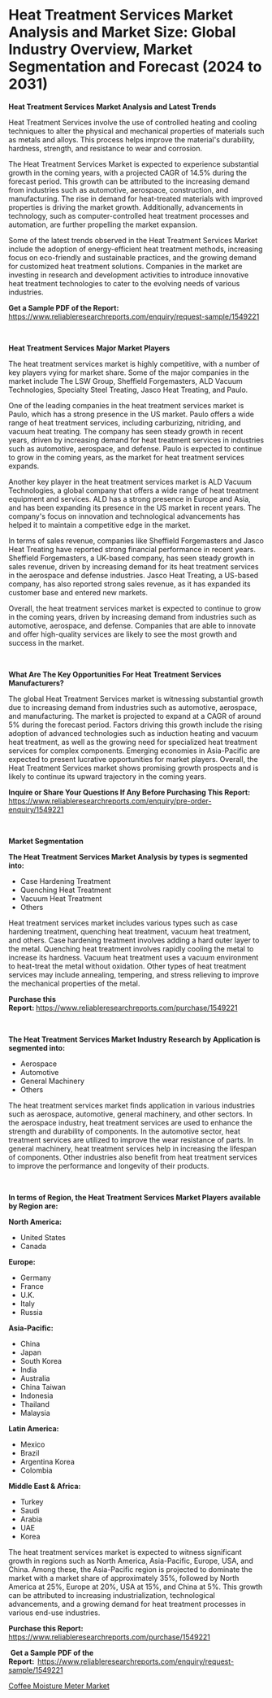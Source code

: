 <p><h1>Heat Treatment Services Market Analysis and Market Size: Global Industry Overview, Market Segmentation and Forecast (2024 to 2031)</h1></p><p><strong>Heat Treatment Services Market Analysis and Latest Trends</strong></p>
<p><p>Heat Treatment Services involve the use of controlled heating and cooling techniques to alter the physical and mechanical properties of materials such as metals and alloys. This process helps improve the material's durability, hardness, strength, and resistance to wear and corrosion.</p><p>The Heat Treatment Services Market is expected to experience substantial growth in the coming years, with a projected CAGR of 14.5% during the forecast period. This growth can be attributed to the increasing demand from industries such as automotive, aerospace, construction, and manufacturing. The rise in demand for heat-treated materials with improved properties is driving the market growth. Additionally, advancements in technology, such as computer-controlled heat treatment processes and automation, are further propelling the market expansion.</p><p>Some of the latest trends observed in the Heat Treatment Services Market include the adoption of energy-efficient heat treatment methods, increasing focus on eco-friendly and sustainable practices, and the growing demand for customized heat treatment solutions. Companies in the market are investing in research and development activities to introduce innovative heat treatment technologies to cater to the evolving needs of various industries.</p></p>
<p><strong>Get a Sample PDF of the Report:&nbsp;</strong> <a href="https://www.reliableresearchreports.com/enquiry/request-sample/1549221">https://www.reliableresearchreports.com/enquiry/request-sample/1549221</a></p>
<p>&nbsp;</p>
<p><strong>Heat Treatment Services Major Market Players</strong></p>
<p><p>The heat treatment services market is highly competitive, with a number of key players vying for market share. Some of the major companies in the market include The LSW Group, Sheffield Forgemasters, ALD Vacuum Technologies, Specialty Steel Treating, Jasco Heat Treating, and Paulo.</p><p>One of the leading companies in the heat treatment services market is Paulo, which has a strong presence in the US market. Paulo offers a wide range of heat treatment services, including carburizing, nitriding, and vacuum heat treating. The company has seen steady growth in recent years, driven by increasing demand for heat treatment services in industries such as automotive, aerospace, and defense. Paulo is expected to continue to grow in the coming years, as the market for heat treatment services expands.</p><p>Another key player in the heat treatment services market is ALD Vacuum Technologies, a global company that offers a wide range of heat treatment equipment and services. ALD has a strong presence in Europe and Asia, and has been expanding its presence in the US market in recent years. The company's focus on innovation and technological advancements has helped it to maintain a competitive edge in the market.</p><p>In terms of sales revenue, companies like Sheffield Forgemasters and Jasco Heat Treating have reported strong financial performance in recent years. Sheffield Forgemasters, a UK-based company, has seen steady growth in sales revenue, driven by increasing demand for its heat treatment services in the aerospace and defense industries. Jasco Heat Treating, a US-based company, has also reported strong sales revenue, as it has expanded its customer base and entered new markets.</p><p>Overall, the heat treatment services market is expected to continue to grow in the coming years, driven by increasing demand from industries such as automotive, aerospace, and defense. Companies that are able to innovate and offer high-quality services are likely to see the most growth and success in the market.</p></p>
<p>&nbsp;</p>
<p><strong>What Are The Key Opportunities For Heat Treatment Services Manufacturers?</strong></p>
<p><p>The global Heat Treatment Services market is witnessing substantial growth due to increasing demand from industries such as automotive, aerospace, and manufacturing. The market is projected to expand at a CAGR of around 5% during the forecast period. Factors driving this growth include the rising adoption of advanced technologies such as induction heating and vacuum heat treatment, as well as the growing need for specialized heat treatment services for complex components. Emerging economies in Asia-Pacific are expected to present lucrative opportunities for market players. Overall, the Heat Treatment Services market shows promising growth prospects and is likely to continue its upward trajectory in the coming years.</p></p>
<p><strong>Inquire or Share Your Questions If Any Before Purchasing This Report:</strong> <a href="https://www.reliableresearchreports.com/enquiry/pre-order-enquiry/1549221">https://www.reliableresearchreports.com/enquiry/pre-order-enquiry/1549221</a></p>
<p>&nbsp;</p>
<p><strong>Market Segmentation</strong></p>
<p><strong>The Heat Treatment Services Market Analysis by types is segmented into:</strong></p>
<p><ul><li>Case Hardening Treatment</li><li>Quenching Heat Treatment</li><li>Vacuum Heat Treatment</li><li>Others</li></ul></p>
<p><p>Heat treatment services market includes various types such as case hardening treatment, quenching heat treatment, vacuum heat treatment, and others. Case hardening treatment involves adding a hard outer layer to the metal. Quenching heat treatment involves rapidly cooling the metal to increase its hardness. Vacuum heat treatment uses a vacuum environment to heat-treat the metal without oxidation. Other types of heat treatment services may include annealing, tempering, and stress relieving to improve the mechanical properties of the metal.</p></p>
<p><strong>Purchase this Report:&nbsp;</strong><a href="https://www.reliableresearchreports.com/purchase/1549221">https://www.reliableresearchreports.com/purchase/1549221</a></p>
<p>&nbsp;</p>
<p><strong>The Heat Treatment Services Market Industry Research by Application is segmented into:</strong></p>
<p><ul><li>Aerospace</li><li>Automotive</li><li>General Machinery</li><li>Others</li></ul></p>
<p><p>The heat treatment services market finds application in various industries such as aerospace, automotive, general machinery, and other sectors. In the aerospace industry, heat treatment services are used to enhance the strength and durability of components. In the automotive sector, heat treatment services are utilized to improve the wear resistance of parts. In general machinery, heat treatment services help in increasing the lifespan of components. Other industries also benefit from heat treatment services to improve the performance and longevity of their products.</p></p>
<p>&nbsp;</p>
<p><strong>In terms of Region, the Heat Treatment Services Market Players available by Region are:</strong></p>
<p>
    <p> <strong> North America: </strong>
        <ul>
            <li>United States</li>
            <li>Canada</li>
        </ul>
        </p> 
    <p> <strong> Europe: </strong>
        <ul>
            <li>Germany</li>
            <li>France</li>
            <li>U.K.</li>
            <li>Italy</li>
            <li>Russia</li>
        </ul>
        </p> 
    <p> <strong> Asia-Pacific: </strong>
        <ul>
            <li>China</li>
            <li>Japan</li>
            <li>South Korea</li>
            <li>India</li>
            <li>Australia</li>
            <li>China Taiwan</li>
            <li>Indonesia</li>
            <li>Thailand</li>
            <li>Malaysia</li>
        </ul>
        </p> 
    <p> <strong> Latin America: </strong>
        <ul>
            <li>Mexico</li>
            <li>Brazil</li>
            <li>Argentina Korea</li>
            <li>Colombia</li>
        </ul>
        </p> 
    <p> <strong> Middle East & Africa: </strong>
        <ul>
            <li>Turkey</li>
            <li>Saudi</li>
            <li>Arabia</li>
            <li>UAE</li>
            <li>Korea</li>
        </ul>
    </p>
    </p>
<p><p>The heat treatment services market is expected to witness significant growth in regions such as North America, Asia-Pacific, Europe, USA, and China. Among these, the Asia-Pacific region is projected to dominate the market with a market share of approximately 35%, followed by North America at 25%, Europe at 20%, USA at 15%, and China at 5%. This growth can be attributed to increasing industrialization, technological advancements, and a growing demand for heat treatment processes in various end-use industries.</p></p>
<p><strong>Purchase this Report: </strong><a href="https://www.reliableresearchreports.com/purchase/1549221">https://www.reliableresearchreports.com/purchase/1549221</a></p>
<p>&nbsp;<strong>Get a Sample PDF of the Report:&nbsp;&nbsp;</strong><a href="https://www.reliableresearchreports.com/enquiry/request-sample/1549221">https://www.reliableresearchreports.com/enquiry/request-sample/1549221</a></p>
<p><strong></strong></p>
<p><p><a href="https://noble-drawer-34c.notion.site/Coffee-Moisture-Meter-Market-Analysis-and-Market-Size-Global-Industry-Overview-Market-Segmentation-0b2a8a75da964c0eb2d8d5b185f231c8">Coffee Moisture Meter Market</a></p></p>